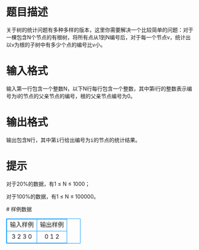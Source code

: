 # 

 
 # 题目描述 
<p>关于树的统计问题有多种多样的版本，这里你需要解决一个比较简单的问题：对于一棵包含N个节点的有根树，将所有点从1到N编号后，对于每一个节点v，统计出以v为根的子树中有多少个点的编号比v小。</p> 

 
 # 输入格式 
<p>输入第一行包含一个整数N，以下N行每行包含一个整数，其中第i行的整数表示编号为i的节点的父亲节点的编号，根的父亲节点编号为0。</p> 

 
 # 输出格式 
<pre>
输出包含N行，其中第i行给出编号为i的节点的统计结果。</pre> 

 
 # 提示 
<p>对于20%的数据，有1&nbsp;&le;&nbsp;N&nbsp;&le;&nbsp;1000；</p>

<p>对于100%的数据，有1&nbsp;&le;&nbsp;N&nbsp;&le;&nbsp;100000。</p> 
# 样例数据
<style>
        table,table tr th, table tr td { border:1px solid #0094ff; }
        table { width: 200px; min-height: 25px; line-height: 25px; text-align: center; border-collapse: collapse;}   
    </style>
<table>
	<tr>
		<td>输入样例</td>
		<td>输出样例</td>
	</tr>
<tr><td>3230</td><td>012</td></tr></table>
